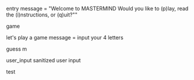 entry message = "Welcome to MASTERMIND
Would you like to (p)lay, read the (i)nstructions, or (q)uit?""
>

game

let's play a game message = input your 4 letters

guess m




user_input
sanitized user input


test

